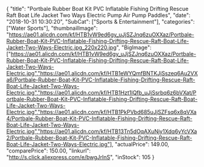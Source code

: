 {
	"title": "Portbale Rubber Boat Kit PVC Inflatable Fishing Drifting Rescue Raft Boat Life Jacket Two Ways Electric Pump Air Pump Paddles",
	"date": "2018-10-31 10:30:20",
	"SubCat": ["Sports & Entertainment"],
	"categories": ["Water Sports"],
	"thumbnailImage": "https://ae01.alicdn.com/kf/HTB1vW9ed6gy_uJjSZJnq6zuOXXaz/Portbale-Rubber-Boat-Kit-PVC-Inflatable-Fishing-Drifting-Rescue-Raft-Boat-Life-Jacket-Two-Ways-Electric.jpg_220x220.jpg",
	"BigImage": ["https://ae01.alicdn.com/kf/HTB1vW9ed6gy_uJjSZJnq6zuOXXaz/Portbale-Rubber-Boat-Kit-PVC-Inflatable-Fishing-Drifting-Rescue-Raft-Boat-Life-Jacket-Two-Ways-Electric.jpg","https://ae01.alicdn.com/kf/HTB1eWYQmfBNTKJjSszeq6Au2VXa6/Portbale-Rubber-Boat-Kit-PVC-Inflatable-Fishing-Drifting-Rescue-Raft-Boat-Life-Jacket-Two-Ways-Electric.jpg","https://ae01.alicdn.com/kf/HTB1Hzt1lQfb_uJjSsrbq6z6bVXat/Portbale-Rubber-Boat-Kit-PVC-Inflatable-Fishing-Drifting-Rescue-Raft-Boat-Life-Jacket-Two-Ways-Electric.jpg","https://ae01.alicdn.com/kf/HTB1PkPVbd685uJjSZFsq6x8qVXa4/Portbale-Rubber-Boat-Kit-PVC-Inflatable-Fishing-Drifting-Rescue-Raft-Boat-Life-Jacket-Two-Ways-Electric.jpg","https://ae01.alicdn.com/kf/HTB13Tn5dOqAXuNjy1Xdq6yYcVXa2/Portbale-Rubber-Boat-Kit-PVC-Inflatable-Fishing-Drifting-Rescue-Raft-Boat-Life-Jacket-Two-Ways-Electric.jpg"],
	"actualPrice": 149.00,
	"comparePrice": 150.00,
	"linkurl": "http://s.click.aliexpress.com/e/bwgJrlnS",
	"inStock": 105
}
